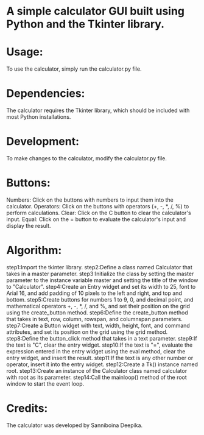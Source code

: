 # A simple calculator GUI built using Python and the Tkinter library.

# Usage:
To use the calculator, simply run the calculator.py file.

# Dependencies:
The calculator requires the Tkinter library, which should be included with most Python installations.

# Development:
To make changes to the calculator, modify the calculator.py file.

# Buttons:
Numbers: Click on the buttons with numbers to input them into the calculator.
Operators: Click on the buttons with operators (+, -, *, /, %) to perform calculations.
Clear: Click on the C button to clear the calculator's input.
Equal: Click on the = button to evaluate the calculator's input and display the result.

# Algorithm:
step1:Import the tkinter library.
step2:Define a class named Calculator that takes in a master parameter.
step3:Initialize the class by setting the master parameter to the instance variable master and setting the title of the window to "Calculator".
step4:Create an Entry widget and set its width to 25, font to Arial 16, and add padding of 10 pixels to the left and right, and top and bottom.
step5:Create buttons for numbers 1 to 9, 0, and decimal point, and mathematical operators +, -, *, /, and %, and set their position on the grid using the create_button method.
step6:Define the create_button method that takes in text, row, column, rowspan, and columnspan parameters.
step7:Create a Button widget with text, width, height, font, and command attributes, and set its position on the grid using the grid method.
step8:Define the button_click method that takes in a text parameter.
step9:If the text is "C", clear the entry widget.
step10:If the text is "=", evaluate the expression entered in the entry widget using the eval method, clear the entry widget, and insert the result.
step11:If the text is any other number or operator, insert it into the entry widget.
step12:Create a Tk() instance named root.
step13:Create an instance of the Calculator class named calculator with root as its parameter.
step14:Call the mainloop() method of the root window to start the event loop.

# Credits:
The calculator was developed by Sanniboina Deepika.

